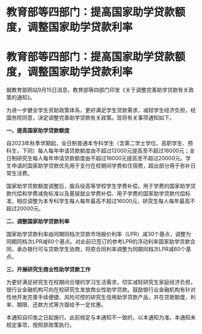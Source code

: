 # 教育部等四部门：提高国家助学贷款额度，调整国家助学贷款利率

# 教育部等四部门：提高国家助学贷款额度，调整国家助学贷款利率

据教育部网站9月15日消息，教育部等四部门印发《关于调整完善助学贷款有关政策的通知》。

为进一步健全学生资助政策体系，更好满足学生贷款需求，减轻学生经济负担，经国务院同意，决定调整完善助学贷款有关政策。现将有关事项通知如下。

**一、提高国家助学贷款额度**

自2023年秋季学期起，全日制普通本专科学生（含第二学士学位、高职学生、预科生，下同）每人每年申请贷款额度由不超过12000元提高至不超过16000元；全日制研究生每人每年申请贷款额度由不超过16000元提高至不超过20000元。学生申请的国家助学贷款优先用于支付在校期间学费和住宿费，超出部分用于弥补日常生活费。

国家助学贷款额度调整后，服兵役高等学校学生学费补偿、用于学费的国家助学贷款代偿和学费减免标准以及基层就业学费补偿、用于学费的国家助学贷款代偿标准，相应调整为本专科学生每人每年最高不超过16000元、研究生每人每年最高不超过20000元。

**二、调整国家助学贷款利率**

国家助学贷款利率由同期同档次贷款市场报价利率（LPR）减30个基点，调整为同期同档次LPR减60个基点。对此前已签订的参考LPR的浮动利率国家助学贷款合同，承办银行可与贷款学生协商，将原合同利率调整为同期同档次LPR减60个基点。

**三、开展研究生商业性助学贷款工作**

为更好满足研究生在校期间合理的学习生活需求，切实减轻研究生家庭经济负担，银行业金融机构可向在校研究生发放商业性助学贷款。鼓励银行业金融机构有针对性地开发完善手续便捷、风险可控的研究生信用助学贷款产品，并在贷款额度、利率、期限、还款方式等方面给予一定优惠。

本通知自印发之日起施行。此前规定与本通知不一致的，以本通知为准。本通知未规定事项，按照原政策执行。

